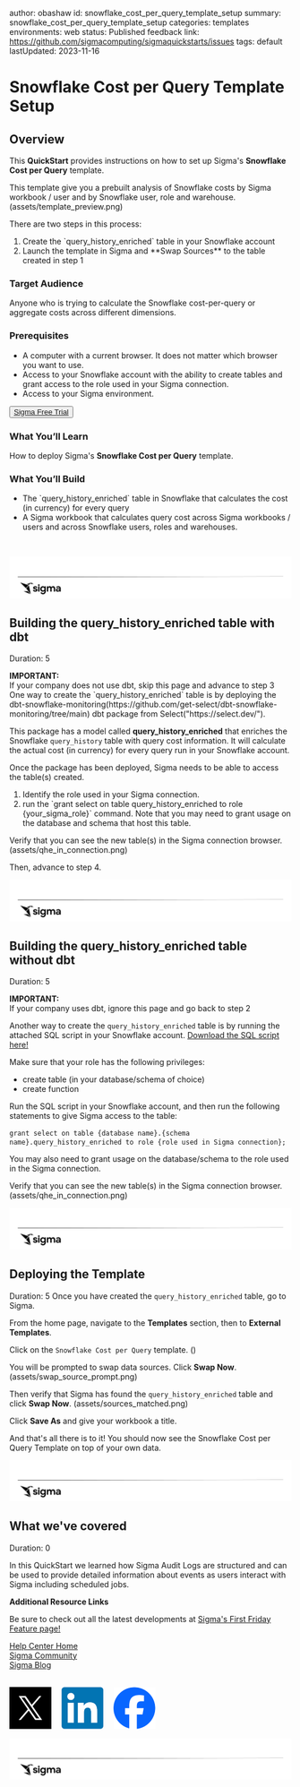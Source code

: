 author: obashaw
id: snowflake_cost_per_query_template_setup
summary: snowflake_cost_per_query_template_setup
categories: templates
environments: web
status: Published
feedback link: https://github.com/sigmacomputing/sigmaquickstarts/issues
tags: default
lastUpdated: 2023-11-16

# Snowflake Cost per Query Template Setup

## Overview 
This **QuickStart** provides instructions on how to set up Sigma's **Snowflake Cost per Query** template. 

This template give you a prebuilt analysis of Snowflake costs by Sigma workbook / user and by Snowflake user, role and warehouse.
(assets/template_preview.png)

There are two steps in this process:
<ol>
  <li>Create the `query_history_enriched` table in your Snowflake account
  <li>Launch the template in Sigma and **Swap Sources** to the table created in step 1
</ol>

<!-- <aside class="postive">
<strong>IMPORTANT:</strong><br> No customer data is stored in the Audit Log. Only events/actions and context is logged. 
</aside> -->


### Target Audience
Anyone who is trying to calculate the Snowflake cost-per-query or aggregate costs across different dimensions.

### Prerequisites

<ul>
  <li>A computer with a current browser. It does not matter which browser you want to use.</li>
  <li>Access to your Snowflake account with the ability to create tables and grant access to the role used in your Sigma connection.</li>
  <li>Access to your Sigma environment.</li>
</ul>

<button>[Sigma Free Trial](https://www.sigmacomputing.com/free-trial/)</button>

### What You’ll Learn
How to deploy Sigma's **Snowflake Cost per Query** template.

### What You’ll Build
<ul>
  <li>The `query_history_enriched` table in Snowflake that calculates the cost (in currency) for every query
  <li>A Sigma workbook that calculates query cost across Sigma workbooks / users and across Snowflake users, roles and warehouses.
</ul>

<img src="" width="800"/>

![Footer](assets/sigma_footer.png)
<!-- END OF OVERVIEW -->

## Building the query_history_enriched table with dbt
Duration: 5
<aside class="positive">
<strong>IMPORTANT:</strong><br> If your company does not use dbt, skip this page and advance to step 3 
</aside>
One way to create the `query_history_enriched` table is by deploying the dbt-snowflake-monitoring(https://github.com/get-select/dbt-snowflake-monitoring/tree/main) dbt package from Select("https://select.dev/").

This package has a model called **query_history_enriched** that enriches the Snowflake `query_history` table with query cost information.  It will calculate the actual cost (in currency) for every query run in your Snowflake account.
<!-- screenshot -->

Once the package has been deployed, Sigma needs to be able to access the table(s) created.  
<ol>
  <li>Identify the role used in your Sigma connection.
  <li>run the `grant select on table query_history_enriched to role {your_sigma_role}` command. Note that you may need to grant usage on the database and schema that host this table.
</ol>   

Verify that you can see the new table(s) in the Sigma connection browser.
(assets/qhe_in_connection.png)

Then, advance to step 4.

![Footer](assets/sigma_footer.png)
<!-- END OF SECTION-->

## Building the query_history_enriched table without dbt
Duration: 5
<aside class="positive">
<strong>IMPORTANT:</strong><br> If your company uses dbt, ignore this page and go back to step 2 
</aside>

Another way to create the `query_history_enriched` table is by running the attached SQL script in your Snowflake account.
<a href="https://github.com/sigmacomputing/sigmaquickstarts/blob/master/site/sigmaguides/src/snowflake_cost_per_query_template/assets/query_history_enriched.sql">Download the SQL script here!</a>

Make sure that your role has the following privileges:
<ul>
  <li>create table (in your database/schema of choice)
  <li>create function
</ul>

Run the SQL script in your Snowflake account, and then run the following statements to give Sigma access to the table:
```plaintext
grant select on table {database name}.{schema name}.query_history_enriched to role {role used in Sigma connection};
```
You may also need to grant usage on the database/schema to the role used in the Sigma connection.

Verify that you can see the new table(s) in the Sigma connection browser.
(assets/qhe_in_connection.png)

![Footer](assets/sigma_footer.png)
<!-- END OF SECTION-->

## Deploying the Template
Duration: 5
Once you have created the `query_history_enriched` table, go to Sigma.

From the home page, navigate to the **Templates** section, then to **External Templates**.

Click on the `Snowflake Cost per Query` template.
(<!-- screenshot -->)

You will be prompted to swap data sources. Click **Swap Now**.
(assets/swap_source_prompt.png)

Then verify that Sigma has found the `query_history_enriched` table and click **Swap Now**.
(assets/sources_matched.png)

Click **Save As** and give your workbook a title.

And that's all there is to it!  You should now see the Snowflake Cost per Query Template on top of your own data. 


![Footer](assets/sigma_footer.png)
<!-- END OF SECTION-->


## What we've covered
Duration: 0

In this QuickStart we learned how Sigma Audit Logs are structured and can be used to provide detailed information about events as users interact with Sigma including scheduled jobs.

<!-- THE FOLLOWING ADDITIONAL RESOURCES IS REQUIRED AS IS FOR ALL QUICKSTARTS -->
**Additional Resource Links**

Be sure to check out all the latest developments at [Sigma's First Friday Feature page!](https://quickstarts.sigmacomputing.com/firstfridayfeatures/)

[Help Center Home](https://help.sigmacomputing.com/hc/en-us)<br>
[Sigma Community](https://community.sigmacomputing.com/)<br>
[Sigma Blog](https://www.sigmacomputing.com/blog/)<br>
<br>

[<img src="./assets/twitter.png" width="75"/>](https://twitter.com/sigmacomputing)&emsp;
[<img src="./assets/linkedin.png" width="75"/>](https://www.linkedin.com/company/sigmacomputing)&emsp;
[<img src="./assets/facebook.png" width="75"/>](https://www.facebook.com/sigmacomputing)

![Footer](assets/sigma_footer.png)
<!-- END OF WHAT WE COVERED -->
<!-- END OF QUICKSTART -->